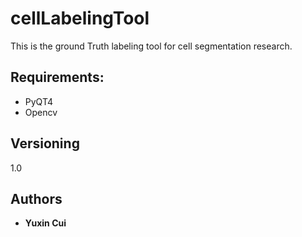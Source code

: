 # cellLabelingTool
This is the ground Truth labeling tool for cell segmentation research.

## Requirements:
* PyQT4
* Opencv

## Versioning
1.0

## Authors

* **Yuxin Cui**
